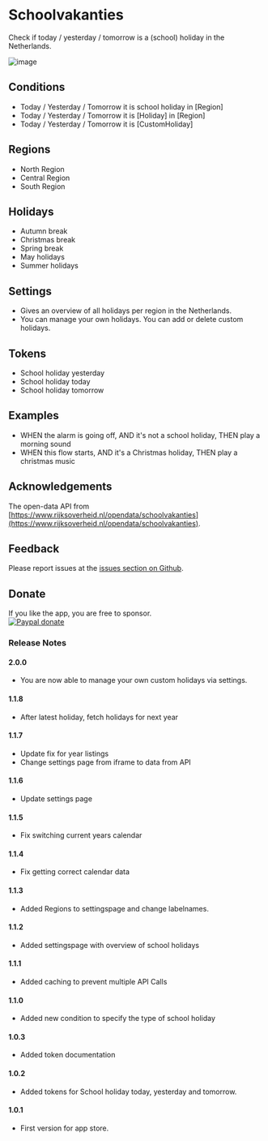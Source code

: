 # Schoolvakanties

Check if today / yesterday / tomorrow is a (school) holiday in the Netherlands.

![image][storebackdrop]

## Conditions

- Today / Yesterday / Tomorrow it is school holiday in [Region]
- Today / Yesterday / Tomorrow it is [Holiday] in [Region]
- Today / Yesterday / Tomorrow it is [CustomHoliday]

## Regions

- North Region
- Central Region
- South Region

## Holidays

- Autumn break
- Christmas break
- Spring break
- May holidays
- Summer holidays

## Settings

- Gives an overview of all holidays per region in the Netherlands.
- You can manage your own holidays. You can add or delete custom holidays.

## Tokens

- School holiday yesterday
- School holiday today
- School holiday tomorrow

## Examples

- WHEN the alarm is going off, AND it's not a school holiday, THEN play a morning sound
- WHEN this flow starts, AND it's a Christmas holiday, THEN play a christmas music

## Acknowledgements

The open-data API from [https://www.rijksoverheid.nl/opendata/schoolvakanties](https://www.rijksoverheid.nl/opendata/schoolvakanties).

## Feedback

Please report issues at the [issues section on Github](https://github.com/elmarkou/homey.schoolvakanties.nederland/issues).

## Donate

If you like the app, you are free to sponsor.  
[![Paypal donate][pp-donate-image]][pp-donate-link]

### Release Notes

#### 2.0.0

- You are now able to manage your own custom holidays via settings.

#### 1.1.8

- After latest holiday, fetch holidays for next year

#### 1.1.7

- Update fix for year listings
- Change settings page from iframe to data from API

#### 1.1.6

- Update settings page

#### 1.1.5

- Fix switching current years calendar

#### 1.1.4

- Fix getting correct calendar data

#### 1.1.3

- Added Regions to settingspage and change labelnames.

#### 1.1.2

- Added settingspage with overview of school holidays

#### 1.1.1

- Added caching to prevent multiple API Calls

#### 1.1.0

- Added new condition to specify the type of school holiday

#### 1.0.3

- Added token documentation

#### 1.0.2

- Added tokens for School holiday today, yesterday and tomorrow.

#### 1.0.1

- First version for app store.

[pp-donate-link]: https://www.paypal.me/elmarkouwenhoven
[pp-donate-image]: https://www.paypalobjects.com/webstatic/en_US/i/btn/png/btn_donate_92x26.png
[storebackdrop]: https://github.com/elmarkou/homey.schoolvakanties.nederland/raw/master/assets/images/large.png
